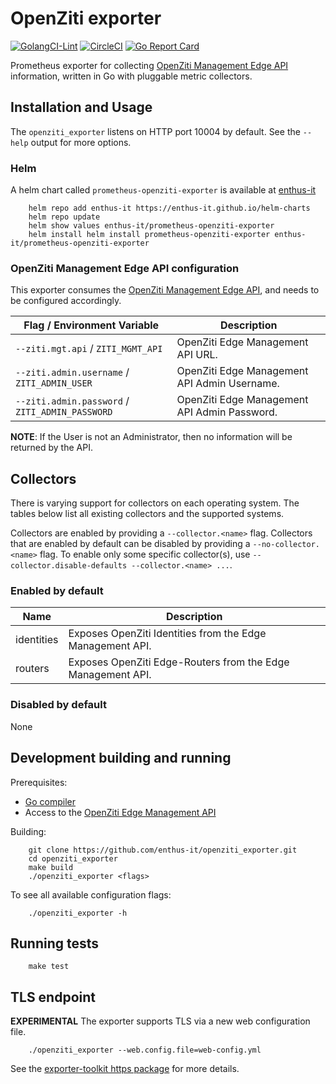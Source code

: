 # OpenZiti exporter

[![GolangCI-Lint](https://github.com/enthus-it/openziti_exporter/workflows/golangci-lint/badge.svg?branch=main)][golangci-lint]
[![CircleCI](https://circleci.com/gh/enthus-it/openziti_exporter/tree/main.svg?style=shield)][circleci]
[![Go Report Card](https://goreportcard.com/badge/github.com/enthus-it/openziti_exporter)][goreportcard]

Prometheus exporter for collecting [OpenZiti Management Edge API](https://openziti.io/docs/reference/developer/api/) information,
written in Go with pluggable metric collectors.

## Installation and Usage

The `openziti_exporter` listens on HTTP port 10004 by default. See the `--help` output for more options.

### Helm

A helm chart called `prometheus-openziti-exporter` is available at [enthus-it](https://enthus-it.github.io/helm-charts)

```console
    helm repo add enthus-it https://enthus-it.github.io/helm-charts
    helm repo update
    helm show values enthus-it/prometheus-openziti-exporter
    helm install helm install prometheus-openziti-exporter enthus-it/prometheus-openziti-exporter
```

### OpenZiti Management Edge API configuration

This exporter consumes the [OpenZiti Management Edge API](https://openziti.io/docs/reference/developer/api/edge-management-reference),
and needs to be configured accordingly.

Flag / Environment Variable         |  Description |
------------------------------------|--------------|
`--ziti.mgt.api` / `ZITI_MGMT_API`  | OpenZiti Edge Management API URL. |
`--ziti.admin.username` / `ZITI_ADMIN_USER`  | OpenZiti Edge Management API Admin Username. |
`--ziti.admin.password` / `ZITI_ADMIN_PASSWORD`  | OpenZiti Edge Management API Admin Password. |

**NOTE**: If the User is not an Administrator, then no information will be returned by the API.

## Collectors

There is varying support for collectors on each operating system. The tables
below list all existing collectors and the supported systems.

Collectors are enabled by providing a `--collector.<name>` flag.
Collectors that are enabled by default can be disabled by providing a `--no-collector.<name>` flag.
To enable only some specific collector(s), use `--collector.disable-defaults --collector.<name> ...`.

### Enabled by default

Name     | Description |
---------|-------------|
identities | Exposes OpenZiti Identities from the Edge Management API. |
routers | Exposes OpenZiti Edge-Routers from the Edge Management API. |

### Disabled by default

None

## Development building and running

Prerequisites:

* [Go compiler](https://golang.org/dl/)
* Access to the [OpenZiti Edge Management API](https://openziti.io/docs/reference/developer/api/)

Building:

```shell
    git clone https://github.com/enthus-it/openziti_exporter.git
    cd openziti_exporter
    make build
    ./openziti_exporter <flags>
```

To see all available configuration flags:

```shell
    ./openziti_exporter -h
```

## Running tests

```shell
    make test
```

## TLS endpoint

**EXPERIMENTAL** The exporter supports TLS via a new web configuration file.

```shell
    ./openziti_exporter --web.config.file=web-config.yml
```

See the [exporter-toolkit https package](https://github.com/prometheus/exporter-toolkit/blob/v0.1.0/https/README.md) for more details.

[golangci-lint]: https://github.com/enthus-it/openziti_exporter/actions/workflows/golangci-lint.yml
[circleci]: https://circleci.com/gh/enthus-it/openziti_exporter
[goreportcard]: https://goreportcard.com/report/github.com/enthus-it/openziti_exporter
